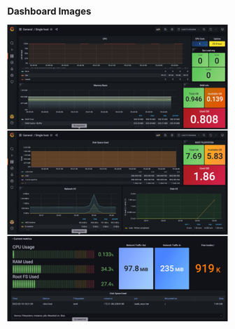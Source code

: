 ## Dashboard Images

![Screenshot1](dashboard_images/node-1.png)
![Screenshot2](dashboard_images/node-2.png)
![Screenshot3](dashboard_images/node-3.png)